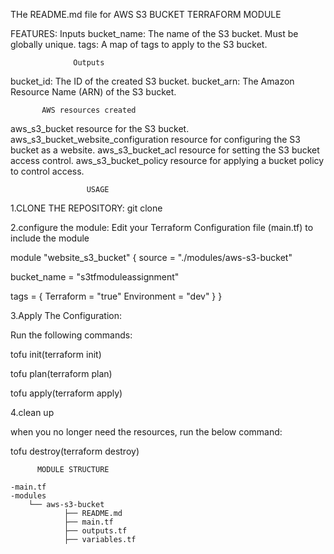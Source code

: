 THe README.md file for AWS S3 BUCKET TERRAFORM MODULE

FEATURES:
                  Inputs 
bucket_name: The name of the S3 bucket. Must be globally unique.
tags: A map of tags to apply to the S3 bucket.

                  Outputs
bucket_id: The ID of the created S3 bucket.
bucket_arn: The Amazon Resource Name (ARN) of the S3 bucket.

           AWS resources created
aws_s3_bucket resource for the S3 bucket.
aws_s3_bucket_website_configuration resource for configuring the S3 bucket as a website.
aws_s3_bucket_acl resource for setting the S3 bucket access control.
aws_s3_bucket_policy resource for applying a bucket policy to control access.

                     USAGE
1.CLONE THE REPOSITORY:
         git clone 

2.configure the module:
Edit your Terraform Configuration file (main.tf) to include the module

module "website_s3_bucket" {
  source = "./modules/aws-s3-bucket"

  bucket_name = "s3tfmoduleassignment"

  tags = {
    Terraform   = "true"
    Environment = "dev"
  }
}

3.Apply The Configuration:

Run the following commands:

tofu init(terraform init)

tofu plan(terraform plan)

tofu apply(terraform apply)

4.clean up

when you no longer need the resources, run the below command:

tofu destroy(terraform destroy)

          MODULE STRUCTURE

    -main.tf  
    -modules
        └── aws-s3-bucket
                ├── README.md
                ├── main.tf
                ├── outputs.tf
                ├── variables.tf
